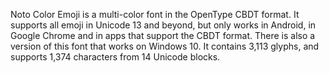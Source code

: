Noto Color Emoji is a multi-color font in the OpenType CBDT format. It supports all emoji in Unicode 13 and beyond, but only works in Android, in Google Chrome and in apps that support the CBDT format. There is also a version of this font that works on Windows 10. It contains 3,113 glyphs, and supports 1,374 characters from 14 Unicode blocks.